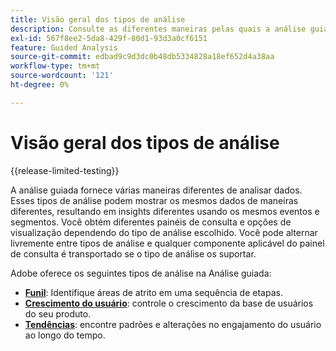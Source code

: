 ```yaml
---
title: Visão geral dos tipos de análise
description: Consulte as diferentes maneiras pelas quais a análise guiada mostra dados.
exl-id: 567f8ee2-5da8-429f-80d1-93d3a0cf6151
feature: Guided Analysis
source-git-commit: edbad9c9d3dc0b48db5334828a18ef652d4a38aa
workflow-type: tm+mt
source-wordcount: '121'
ht-degree: 0%

---
```


# Visão geral dos tipos de análise

{{release-limited-testing}}

A análise guiada fornece várias maneiras diferentes de analisar dados. Esses tipos de análise podem mostrar os mesmos dados de maneiras diferentes, resultando em insights diferentes usando os mesmos eventos e segmentos. Você obtém diferentes painéis de consulta e opções de visualização dependendo do tipo de análise escolhido. Você pode alternar livremente entre tipos de análise e qualquer componente aplicável do painel de consulta é transportado se o tipo de análise os suportar.

Adobe oferece os seguintes tipos de análise na Análise guiada:

* **[Funil](funnel.md)**: Identifique áreas de atrito em uma sequência de etapas.
* **[Crescimento do usuário](user-growth.md)**: controle o crescimento da base de usuários do seu produto.
* **[Tendências](trends.md)**: encontre padrões e alterações no engajamento do usuário ao longo do tempo.
